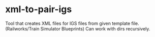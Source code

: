 # xml-to-pair-igs
Tool that creates XML files for IGS files from given template file. (Railworks/Train Simulator Blueprints)
Can work with dirs recursively.

